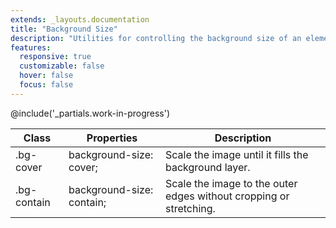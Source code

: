 ```yaml
---
extends: _layouts.documentation
title: "Background Size"
description: "Utilities for controlling the background size of an element's background image."
features:
  responsive: true
  customizable: false
  hover: false
  focus: false
---
```


@include('_partials.work-in-progress')

<div class="border-t border-grey-lighter">
  <table class="w-full text-left table-collapse">
    <colgroup>
      <col class="w-1/5">
      <col class="w-1/3">
      <col>
    </colgroup>
    <thead>
      <tr>
        <th class="text-sm font-semibold text-grey-darker p-2 bg-grey-lightest">Class</th>
        <th class="text-sm font-semibold text-grey-darker p-2 bg-grey-lightest">Properties</th>
        <th class="text-sm font-semibold text-grey-darker p-2 bg-grey-lightest">Description</th>
      </tr>
    </thead>
    <tbody class="align-baseline">
      <tr>
        <td class="p-2 border-t border-smoke font-mono text-xs text-purple-dark">.bg-cover</td>
        <td class="p-2 border-t border-smoke font-mono text-xs text-blue-dark">background-size: cover;</td>
        <td class="p-2 border-t border-smoke text-sm text-grey-darker">Scale the image until it fills the background layer.</td>
      </tr>
      <tr>
        <td class="p-2 border-t border-smoke-light font-mono text-xs text-purple-dark">.bg-contain</td>
        <td class="p-2 border-t border-smoke-light font-mono text-xs text-blue-dark">background-size: contain;</td>
        <td class="p-2 border-t border-smoke-light text-sm text-grey-darker">Scale the image to the outer edges without cropping or stretching.</td>
      </tr>
    </tbody>
  </table>
</div>

